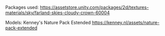 Packages used: 
https://assetstore.unity.com/packages/2d/textures-materials/sky/farland-skies-cloudy-crown-60004

Models: Kenney's Nature Pack Estended
https://kenney.nl/assets/nature-pack-extended
